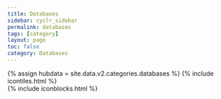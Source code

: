 ```yaml
---
title: Databases
sidebar: cyclr_sidebar
permalink: databases
tags: [category]
layout: page
toc: false
category: Databases
---
```

{% assign hubdata = site.data.v2.categories.databases %}
{% include icontiles.html %}	
{% include iconblocks.html %}	